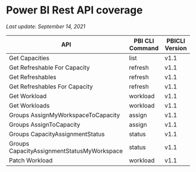# Power BI Rest API coverage

_Last update: September 14, 2021_

| API                                        | PBI CLI Command | PBICLI Version |
| ------------------------------------------ | --------------- | -------------- |
| Get Capacities                             | list            | v1.1           |
| Get Refreshable For Capacity               | refresh         | v1.1           |
| Get Refreshables                           | refresh         | v1.1           |
| Get Refreshables For Capacity              | refresh         | v1.1           |
| Get Workload                               | workload        | v1.1           |
| Get Workloads                              | workload        | v1.1           |
| Groups AssignMyWorkspaceToCapacity         | assign          | v1.1           |
| Groups AssignToCapacity                    | assign          | v1.1           |
| Groups CapacityAssignmentStatus            | status          | v1.1           |
| Groups CapacityAssignmentStatusMyWorkspace | status          | v1.1           |
| Patch Workload                             | workload        | v1.1           |
